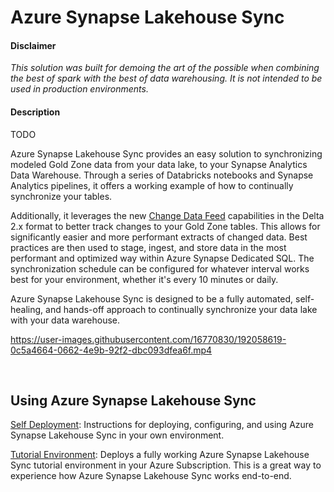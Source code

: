 # Azure Synapse Lakehouse Sync


#### Disclaimer
*This solution was built for demoing the art of the possible when combining the best of spark with the best of data warehousing. It is not intended to be used in production environments.*

#### Description
TODO

Azure Synapse Lakehouse Sync provides an easy solution to synchronizing modeled Gold Zone data from your data lake, to your Synapse Analytics Data Warehouse. Through a series of Databricks notebooks and Synapse Analytics pipelines, it offers a working example of how to continually synchronize your tables.

Additionally, it leverages the new [Change Data Feed](https://docs.delta.io/2.0.0rc1/delta-change-data-feed.html) capabilities in the Delta 2.x format to better track changes to your Gold Zone tables. This allows for significantly easier and more performant extracts of changed data. Best practices are then used to stage, ingest, and store data in the most performant and optimized way within Azure Synapse Dedicated SQL. The synchronization schedule can be configured for whatever interval works best for your environment, whether it's every 10 minutes or daily.

Azure Synapse Lakehouse Sync is designed to be a fully automated, self-healing, and hands-off approach to continually synchronize your data lake with your data warehouse.

https://user-images.githubusercontent.com/16770830/192058619-0c5a4664-0662-4e9b-92f2-dbc093dfea6f.mp4

<br>

## Using Azure Synapse Lakehouse Sync

[Self Deployment](/Azure%20Synapse%20Lakehouse%20Sync): Instructions for deploying, configuring, and using Azure Synapse Lakehouse Sync in your own environment.

[Tutorial Environment](/Tutorial%20Environment): Deploys a fully working Azure Synapse Lakehouse Sync tutorial environment in your Azure Subscription. This is a great way to experience how Azure Synapse Lakehouse Sync works end-to-end.
